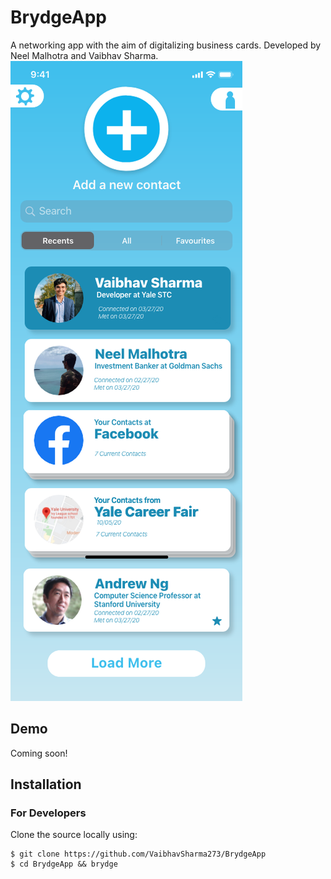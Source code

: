 # BrydgeApp
 
A networking app with the aim of digitalizing business cards. Developed by Neel Malhotra and Vaibhav Sharma.
![Manage Contacts](https://github.com/VaibhavSharma273/BrydgeApp/blob/master/Sample/Manage%20Contacts.png?raw=true)

## Demo
Coming soon!

## Installation
### For Developers
Clone the source locally using:
```
$ git clone https://github.com/VaibhavSharma273/BrydgeApp
$ cd BrydgeApp && brydge
```
